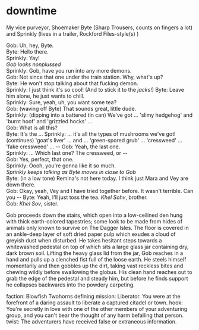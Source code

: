 # downtime

My vice purveyor, Shoemaker Byte (Sharp Trousers, counts on fingers a lot) and Sprinkly (lives in a trailer, Rockford Files-style(s) )

Gob: Uh, hey, Byte.  
Byte: Hello there.  
Sprinkly: Yay!  
_Gob looks nonplussed_  
Sprinkly: Gob, have you run into any more demons.  
Gob: Not since that one under the train station. Why, what's up?  
Byte: He won't stop talking about that fucking demon.  
Sprinkly: I just think it's so cool! (And to stick it to the _jacks_!)
Byte: Leave him alone, he just wants to chill.  
Sprinkly: Sure, yeah, uh, you want some tea?  
Gob: (waving off Byte) That sounds great, little dude.  
Sprinkly: (dipping into a battered tin can) We've got ... 'slimy hedgehog' and 'burnt hoof' and 'grizzled hocks' ...  
Gob: What is all this?   
Byte: It's the ...
Sprinkly: ... it's all the types of mushrooms we've got! (continues) 'goat's liver' ... and ... 'green-spored grub' ... 'cressweed' ... 'fake cressweed' ... --
Gob: Yeah, the last one.  
Sprinkly:  ... Which last one? The cressweed, or --  
Gob: Yes, perfect, that one.  
Sprinkly: Oooh, you're gonna like it so much.  
_Sprinkly keeps talking as Byte moves in close to Gob_  
Byte: (in a low tone) Remina's not here today. I think just Mara and Vey are down there.  
Gob: Okay, yeah, Vey and I have tried together before. It wasn't terrible. Can you --
Byte: Yeah, I'll just toss the tea. _Khel Sohv_, brother.  
Gob: _Khel Sov_, sister.  

Gob proceeds down the stairs, which open into a low-ceilined den hung with thick earth-colored tapestries; some look to be made from hides of animals only known to survive on The Dagger Isles. The floor is covered in an ankle-deep layer of soft dried paper pulp which exudes a cloud of greyish dust when disturbed. He takes hesitant steps towards a whitewashed pedestal on top of which sits a large glass jar containing dry, dark brown soil. Lifting the heavy glass lid from the jar, Gob reaches in a hand and pulls up a clenched fist full of the loose earth. He steels himself momentarily and then gobbles up the dirt, taking vast reckless bites and chewing wildly before swallowing the globus. His clean hand reaches out to grab the edge of the pedestal and steady him, but before he finds support he collapses backwards into the powdery carpeting. 







faction: Blowfish Twohorns
defining mission: Liberator. You were at the forefront of a daring assault to liberate a captured citadel or town.
hook: You're secretly in love with one of the other members of your adventuring group, and you can't bear the thought of any harm befalling that person.
twist: The adventurers have received false or extraneous information.
